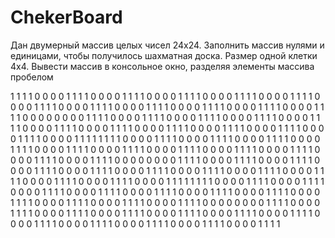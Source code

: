 # ChekerBoard
Дан двумерный массив целых чисел 24x24. Заполнить массив нулями и единицами, 
чтобы получилось шахматная доска. Размер одной клетки 4x4. Вывести массив
в консольное окно, разделяя элементы массива пробелом 

 1 1 1 1 0 0 0 0 1 1 1 1 0 0 0 0 1 1 1 1 0 0 0 0
 1 1 1 1 0 0 0 0 1 1 1 1 0 0 0 0 1 1 1 1 0 0 0 0
 1 1 1 1 0 0 0 0 1 1 1 1 0 0 0 0 1 1 1 1 0 0 0 0
 1 1 1 1 0 0 0 0 1 1 1 1 0 0 0 0 1 1 1 1 0 0 0 0
 0 0 0 0 1 1 1 1 0 0 0 0 1 1 1 1 0 0 0 0 1 1 1 1
 0 0 0 0 1 1 1 1 0 0 0 0 1 1 1 1 0 0 0 0 1 1 1 1
 0 0 0 0 1 1 1 1 0 0 0 0 1 1 1 1 0 0 0 0 1 1 1 1
 0 0 0 0 1 1 1 1 0 0 0 0 1 1 1 1 0 0 0 0 1 1 1 1
 1 1 1 1 0 0 0 0 1 1 1 1 0 0 0 0 1 1 1 1 0 0 0 0
 1 1 1 1 0 0 0 0 1 1 1 1 0 0 0 0 1 1 1 1 0 0 0 0
 1 1 1 1 0 0 0 0 1 1 1 1 0 0 0 0 1 1 1 1 0 0 0 0
 1 1 1 1 0 0 0 0 1 1 1 1 0 0 0 0 1 1 1 1 0 0 0 0
 0 0 0 0 1 1 1 1 0 0 0 0 1 1 1 1 0 0 0 0 1 1 1 1
 0 0 0 0 1 1 1 1 0 0 0 0 1 1 1 1 0 0 0 0 1 1 1 1
 0 0 0 0 1 1 1 1 0 0 0 0 1 1 1 1 0 0 0 0 1 1 1 1
 0 0 0 0 1 1 1 1 0 0 0 0 1 1 1 1 0 0 0 0 1 1 1 1
 1 1 1 1 0 0 0 0 1 1 1 1 0 0 0 0 1 1 1 1 0 0 0 0
 1 1 1 1 0 0 0 0 1 1 1 1 0 0 0 0 1 1 1 1 0 0 0 0
 1 1 1 1 0 0 0 0 1 1 1 1 0 0 0 0 1 1 1 1 0 0 0 0
 1 1 1 1 0 0 0 0 1 1 1 1 0 0 0 0 1 1 1 1 0 0 0 0
 0 0 0 0 1 1 1 1 0 0 0 0 1 1 1 1 0 0 0 0 1 1 1 1
 0 0 0 0 1 1 1 1 0 0 0 0 1 1 1 1 0 0 0 0 1 1 1 1
 0 0 0 0 1 1 1 1 0 0 0 0 1 1 1 1 0 0 0 0 1 1 1 1
 0 0 0 0 1 1 1 1 0 0 0 0 1 1 1 1 0 0 0 0 1 1 1 1

